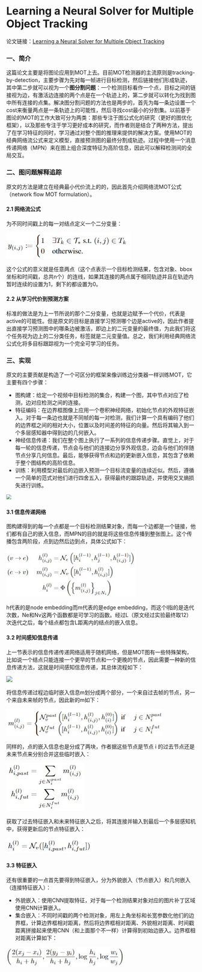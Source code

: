 # Learning a Neural Solver for Multiple Object Tracking

论文链接：[Learning a Neural Solver for Multiple Object Tracking](https://arxiv.org/abs/1912.07515)

### 一、简介

这篇论文主要是将图论应用到MOT上去。目前MOT检测器的主流原则是tracking-by-detection，主要步骤为先对每一帧进行目标检测，然后链接他们形成轨迹，其中第二步就可以视为一个**图分割问题**：一个检测目标看作一个点，目标之间的链接视为边，有激活边连接的两个点是在一个轨迹上的，第二步就可以转化为找到图中所有连接的点集。解决图分割问题的方法也是两步的，首先为每一条边设置一个cost来衡量两点是一条轨迹上的可能性，然后寻找cost最小的分割集。以前基于图论的MOT的工作大致可分为两类：那些专注于图公式化的研究（更好的图优化框架），以及那些专注于学习更好成本的研究，而作者则是结合了两种方法，提出了在学习特征的同时，学习通过对整个图的推理来提供的解决方案。使用MOT的经典网络流公式来定义模型，直接预测图的最终分割成轨迹。过程中使用一个消息传递网络（MPN）来在图上组合深度特征为高阶信息，因此可以解释检测间的全局交互。

### 二、图问题解释追踪

原文的方法是建立在经典最小代价流上的的，因此首先介绍网络流MOT公式（network flow MOT formulation）。

#### 2.1 网络流公式

为不同时间戳上的每一对结点定义一个二分变量：

![](..\img\网络流公式二分变量.jpg)

这个公式的意义就是任意两点（这个点表示一个目标检测结果，包含对象、bbox坐标和时间戳，总共n个）的连线，如果其连接的两点属于相同轨迹并且在轨迹内暂时连续的设置为1，剩下的都设置为0。

#### 2.2 从学习代价到预测方案

标准的做法是为上一节所说的那个二分变量，也就是边赋予一个代价，代表是active的可能性。但是原文的目标是直接学习预测哪个边是active的，因此作者提出直接学习预测图中的哪条边被激活，即边上的二元变量的最终值，为此我们将这个任务视为边上的二分类任务，标签就是二元变量值。总之，我们利用经典网络流公式化将多目标跟踪视为一个完全可学习的任务。

### 三、实现

原文的主要贡献是构造了一个可区分的框架来像训练边分类器一样训练MOT，它主要有四个步骤：

* 图构建：给定一个视频中目标检测的集合，构建一个图，其中节点对应了检测，边对应检测之间的连接。
* 特征编码：在边界框图像上应用一个卷积神经网络，初始化节点的外观特征嵌入。对于每一条边也就是不同帧的每一对检测，我们计算一个具有编码了他们的边界框之间的相对大小，位置以及时间差的特征的向量。然后将其输入到一个多层感知器中得到边的几何嵌入。
* 神经信息传递：我们在整个图上执行了一系列的信息传递步骤。直觉上，对于每一轮的信息传递，节点会与他们的连接边分享外观信息，边会与他们的伴随节点分享几何信息。最后，能够获得节点和边的更新嵌入信息，其包含了依赖于整个图结构的高阶信息。
* 训练：利用模型对最后的边嵌入预测一个目标流变量的连续近似。然后，遵循一个简单的范式对他们进行四舍五入，获得最终的跟踪轨迹，并使用交叉熵损失进行训练。

<img src="E:\李云昊\国科\computer-vision\notes\img\流程01.jpg" style="zoom:80%;" />

#### 3.1 信息传递网络

图构建得到的每一个点都是一个目标检测结果对象，而每一个边都是一个链接，他们都有自己的嵌入信息，而MPN的目的就是将这些信息传播到整张图上。这个传播包含两阶段，点到边然后边到点，具体公式如下：

<img src="..\img\MPN公式.jpg" style="zoom:85%;" />

h代表的是node embedding而m代表的是edge embedding，而这个l指的是迭代次数，Ne和Nv这两个函数都是可学习的函数。经过L（原文经过实验最终取12）次迭代之后，每个结点都包含L距离内的结点的嵌入信息。

#### 3.2 时间感知信息传递

上一节表示的信息传递传递网络适用于随机网络，但是MOT图有一些特殊架构，比如说一个结点只能连接一个更早的节点和一个更晚的节点，因此需要一种新的信息传递方法，这就是时间感知信息传递，其总体流程如下：

![](E:\李云昊\国科\computer-vision\notes\img\时间感知信息传递.jpg)

将信息传递过程边临时嵌入信息m划分成两个部分，一个来自过去帧的节点，另一个来自未来帧的节点，因此新的m如下：

<img src="..\img\时间感知传递公式01.jpg" style="zoom:90%;" />

同样的，点的嵌入信息也是分成了两块，作者据这些节点是节点 i 的过去节点还是未来节点来分别合并这些临时嵌入：

![](..\img\时间感知信息传递公式02.jpg)

获取了过去特征嵌入和未来特征嵌入之后，将其连接并输入到最后一个多层感知机中，获得更新后的节点特征嵌入：

![](..\img\时间感知信息传递公式03.jpg)

#### 3.3 特征嵌入

还有很重要的一点首先要得到特征嵌入，分为外貌嵌入（节点嵌入）和几何嵌入（连接特征嵌入）：

* 外貌嵌入：使用CNN提取特征，对于每一个检测结果对象对应的图片补丁区域使用CNN计算嵌入。
* 集合嵌入：不同时间戳的两个检测对象，用左上角坐标和长宽参数化他们的边界框，计算边界框相对距离，然后将边界框相对距离、外貌相对距离、时间戳距离拼接起来使用CNN（和上面那个不一样）计算得到初始边嵌入。边界框相对距离计算如下：

<img src="..\img\边界框相对距离公式.jpg" style="zoom:90%;" />










